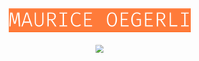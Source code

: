 <h1 align="center"><img width="369" height="49" src="./image.png" style="color: white;font-size: 24.5px;line-height: 49px;text-align: center;background-color: #ff6600;"></h1>

<p align="center">
<img src="https://github-readme-stats.vercel.app/api?username=mauriceoegerli">
</p>
